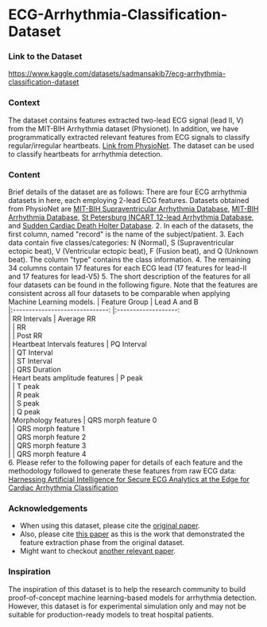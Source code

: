 # **ECG-Arrhythmia-Classification-Dataset**
### **Link to the Dataset**
https://www.kaggle.com/datasets/sadmansakib7/ecg-arrhythmia-classification-dataset

### **Context**
The dataset contains features extracted two-lead ECG signal (lead II, V) from the MIT-BIH Arrhythmia dataset (Physionet). In addition, we have programmatically extracted relevant features from ECG signals to classify regular/irregular heartbeats.
[Link from PhysioNet](https://physionet.org/content/mitdb/1.0.0/). The dataset can be used to classify heartbeats for arrhythmia detection.  


### **Content**
Brief details of the dataset are as follows:
There are four ECG arrhythmia datasets in here, each employing 2-lead ECG features. Datasets obtained from PhysioNet are [MIT-BIH Supraventricular Arrhythmia Database](https://physionet.org/content/svdb/1.0.0/), [MIT-BIH Arrhythmia Database](https://physionet.org/content/mitdb/1.0.0/), [St Petersburg INCART 12-lead Arrhythmia Database](https://physionet.org/content/incartdb/1.0.0/), and [Sudden Cardiac Death Holter Database](https://physionet.org/content/sddb/1.0.0/).
2. In each of the datasets, the first column, named "record" is the name of the subject/patient.
3. Each data contain five classes/categories: N (Normal), S (Supraventricular ectopic beat), V (Ventricular ectopic beat), F (Fusion beat), and Q (Unknown beat). The column "type" contains the class information.
4. The remaining 34 columns contain 17 features for each ECG lead (17 features for lead-II and 17 features for lead-V5)
5. The short description of the features for all four datasets can be found in the following figure. Note that the features are consistent across all four datasets to be comparable when applying Machine Learning models.
|          Feature Group         	|     Lead A and B    	
|:------------------------------:	|:-------------------:	
|          RR Intervals          	|      Average RR     	
|                                	|          RR         	
|                                	|       Post RR       	
|  Heartbeat Intervals features  	|     PQ Interval     	
|                                	|     QT Interval     	
|                                	|     ST Interval     	
|                                	|     QRS Duration    	
| Heart beats amplitude features 	|        P peak       	
|                                	|        T peak       	
|                                	|        R peak       	
|                                	|        S peak       	
|                                	|        Q peak       	
|       Morphology features      	| QRS morph feature 0 	
|                                	| QRS morph feature 1 	
|                                	| QRS morph feature 2 	
|                                	| QRS morph feature 3 	
|                                	| QRS morph feature 4 	
6. Please refer to the following paper for details of each feature and the methodology followed to generate these features from raw ECG data:
[Harnessing Artificial Intelligence for Secure ECG Analytics at the Edge for Cardiac Arrhythmia Classification](https://www.taylorfrancis.com/chapters/edit/10.1201/9781003028635-11/harnessing-artificial-intelligence-secure-ecg-analytics-edge-cardiac-arrhythmia-classification-sadman-sakib-mostafa-fouda-zubair-md-fadlullah)


### **Acknowledgements**

- When using this dataset, please cite the [original paper](http://ecg.mit.edu/george/publications/mitdb-embs-2001.pdf).
- Also, please cite [this paper](https://www.taylorfrancis.com/chapters/edit/10.1201/9781003028635-11/harnessing-artificial-intelligence-secure-ecg-analytics-edge-cardiac-arrhythmia-classification-sadman-sakib-mostafa-fouda-zubair-md-fadlullah) as this is the work that demonstrated the feature extraction phase from the original dataset.
- Might want to checkout [another relevant paper](https://ieeexplore.ieee.org/abstract/document/9344639).


### **Inspiration**

The inspiration of this dataset is to help the research community to build proof-of-concept machine learning-based models for arrhythmia detection. However, this dataset is for experimental simulation only and may not be suitable for production-ready models to treat hospital patients.
